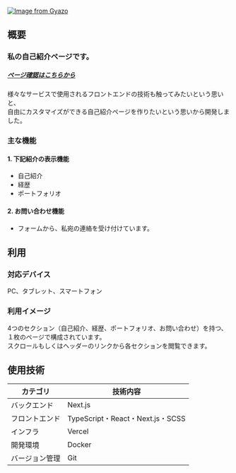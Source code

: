  [![Image from Gyazo](https://i.gyazo.com/659590808ee2b54c143446170e502901.png)](https://gyazo.com/659590808ee2b54c143446170e502901) 
  
## 概要  
### 私の自己紹介ページです。
##### [ページ確認はこちらから](https://im-haruto.vercel.app/)  
様々なサービスで使用されるフロントエンドの技術も触ってみたいという思いと、  
自由にカスタマイズができる自己紹介ページを作りたいという思いから開発しました。  
  
### 主な機能  
#### 1. 下記紹介の表示機能 
  - 自己紹介
  - 経歴
  - ポートフォリオ
#### 2. お問い合わせ機能  
  - フォームから、私宛の連絡を受け付けています。  

## 利用  
### 対応デバイス  
PC、タブレット、スマートフォン  

### 利用イメージ  
4つのセクション（自己紹介、経歴、ポートフォリオ、お問い合わせ）を持つ、１枚のページで構成されています。  
スクロールもしくはヘッダーのリンクから各セクションを閲覧できます。  
  
## 使用技術  
| カテゴリ | 技術内容 |
| --- | --- |
| バックエンド | Next.js |
| フロントエンド | TypeScript・React・Next.js・SCSS |
| インフラ | Vercel |
| 開発環境 | Docker |
| バージョン管理 | Git |
